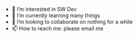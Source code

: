 - 👀 I’m interested in SW Dev
- 🌱 I’m currently learning many things
- 💞️ I’m looking to collaborate on nothing for a while
- 📫 How to reach me: please email me

<!---
You can click the Preview link to take a look at your changes.
--->
